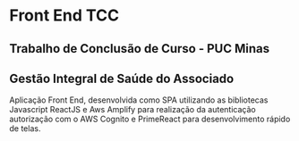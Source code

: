 # Front End TCC

## Trabalho de Conclusão de Curso - PUC Minas
## Gestão Integral de Saúde do Associado 

Aplicação Front End, desenvolvida como SPA utilizando as bibliotecas Javascript ReactJS e Aws Amplify 
para realização da autenticação autorização com o AWS Cognito e PrimeReact para desenvolvimento rápido de telas.
